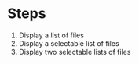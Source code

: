 Steps
===

1. Display a list of files
2. Display a selectable list of files
3. Display two selectable lists of files
